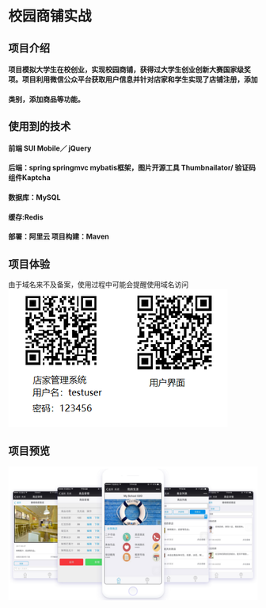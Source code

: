 # 校园商铺实战
## 项目介绍
#### 项目模拟大学生在校创业，实现校园商铺，获得过大学生创业创新大赛国家级奖项。项目利用微信公众平台获取用户信息并针对店家和学生实现了店铺注册，添加
#### 类别，添加商品等功能。
## 使用到的技术
#### 前端 SUI Mobile／ jQuery
#### 后端：spring springmvc mybatis框架，图片开源工具 Thumbnailator/ 验证码组件Kaptcha
#### 数据库：MySQL 
#### 缓存:Redis
#### 部署：阿里云 项目构建：Maven
## 项目体验
由于域名来不及备案，使用过程中可能会提醒使用域名访问
 ![image](https://github.com/LIKE-HUB/scholShop/blob/master/imgFolder/public.png)
## 项目预览
 ![image](https://github.com/LIKE-HUB/scholShop/blob/master/imgFolder/image.png)
